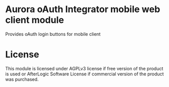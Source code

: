 # Aurora oAuth Integrator mobile web client module
Provides oAuth login buttons for mobile client

# License
This module is licensed under AGPLv3 license if free version of the product is used or AfterLogic Software License if commercial version of the product was purchased.
